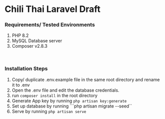<h1>Chili Thai Laravel Draft</h1>
</hr>
<h3>Requirements/ Tested Environments</h3>
<ol>
    <li> PHP 8.2 </li>
    <li> MySQL Database server </li>
    <li> Composer v2.8.3 </li>
</ol>
</br>
<h3>Installation Steps</h3>

1. Copy/ duplicate .env.example file in the same root directory and rename it to .env
2. Open the .env file and edit the database credentials.
3. run ```composer install``` in the root directory
4. Generate App key by running ```php artisan key:generate```
5. Set up database by running  ```php artisan migrate --seed``
6. Serve by running ```php artisan serve```

